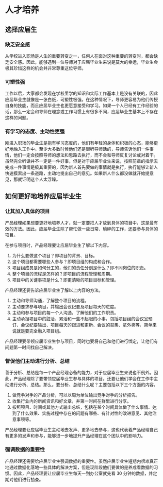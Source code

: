 # 人才培养

## 选择应届生

### 缺乏安全感

从学校进入职场是人生的重要转变之一，任何人在面对这种重要的转变时，都会缺乏安全感。因此，能够遇到一位导师对于应届毕业生来说是莫大的幸运，毕业生会极其珍惜这样的机会并非常尊重这位导师。

### 可塑性强

工作以后，大家都会发现在学校里学的知识和实际工作基本上是没有关联的，因此应届毕业生就像是一张白纸，可塑性极强。在这种情况下，导师更容易为他们传授自身的技能，而且应届毕业生也更愿意接受和学习。如果一个人已经有工作经验的话，那么一定会和导师在理念或工作习惯上有很多不同，应届毕业生基本上不存在这样的问题。

### 有学习的态度、主动性更强

刚进入职场的毕业生是抱有学习态度的，他们有年轻的身体和积极的心态，能够更好地融入工作中。至少大多数时候他们还是很听导师话的，导师告诉他们一件事情，他们一定会按照导师的想法和思路去执行，而不会和导师反复讨论或对着干。虽然完全听话并不一定是一件好事，但是对于应届毕业生来说，按照前辈的指示去完成一件事情是极其重要的，因为新人首先要做的事情就是执行，执行能够让新人快速摸索出一条道路，主动地提出自己的意见。如果新人什么都没做就开始提意见，那就证明这个人太浮躁。

## 如何更好地培养应届毕业生

### 让其加入具体的项目

产品经理如果想要更好地培养人才，就一定要把人才放到具体的项目中，这是最有效的方法。因此，应届毕业生除了帮忙做一些日常、琐碎的工作，还要参与具体的项目。

在参与项目时，产品经理要让应届毕业生了解以下内容。

1. 为什么要做这个项目？即项目的背景、目标。
1. 这个项目都需要哪些人参与？即项目组的构成和合作。
1. 项目组成员是如何分工的，他们的责任分别是什么？即不同岗位的职责。
1. 整个项目的流程是怎样的？即项目的流程管理和周期。
1. 项目中的关键事项是什么？即更清晰的项目目标和管理。

产品经理还要告诉应届毕业生了解以上内容的方法。

1. 主动和导师沟通，了解整个项目的流程。
1. 主动要求参与项目，并输出会议纪要及项目每天的进度。
1. 主动和参与项目的每一个人沟通，了解他们的工作职责。
1. 主动承担项目中的脏活、累活和一些不起眼的小事，包括项目组的会议室预订、会议纪要输出、项目每天的跟进和更新、会议的召集、拿外卖等，简单来说就是要完全融入项目组。

产品经理要带领应届毕业生参与项目，同时也要将自己和他们进行绑定，让他们有问题第一时间找自己解决。

### 督促他们主动进行分析、总结

善于分析、总结是每一个产品经理必备的能力，对于应届毕业生来说也不例外。因此，产品经理除了要带领应届毕业生参与具体的项目，还要让他们学会在工作中主动进行分析、总结。那么，要分析、总结什么呢？主要包括以下三个方面的内容。

1. 做竞争对手的产品分析，可以以周为单位输出竞争对手的分析报告。
1. 收集行业内的新闻资讯和好文章，并第一时间在群里进行分享。
1. 按照项目、时间或其他方式输出总结，包括在某个时间具体做了什么事情、达到了什么效果、实施过程中存在的问题有哪些、有针对性的改进意见、其他注意事项等。

产品经理要让应届毕业生主动地去发声、更多地去参与，这也代表着产品经理自己有更多的发声和参与，能够进一步地提升产品经理在这个团队中的影响力。

### 强调数据的重要性

产品经理还需要给应届毕业生强调数据的重要性。虽然应届毕业生短期内很难真正地通过数据化落地一些具体的解决方案，但是现阶段他们要做的是养成看数据的习惯。因此，产品经理要让应届毕业生每天一到办公室就先看 30 分钟的数据，并定期对他们进行抽查。
